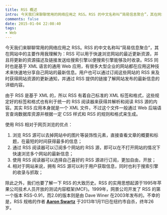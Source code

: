 ```yaml
---
title: RSS 概述
intro: 今天我们来聊聊常用的网络应用之 RSS。RSS 的中文名称叫“简易信息聚合”，其在网站中的主要作用我理解为：RSS 可以用于快速浏览网站的最近更新资源，并且将更新的资源描述及链接发送给搜索引擎以便搜索引擎能够及时收录。RSS 同时也是基于XML语言的通用 Web 应用，有很多大型企业的网站都在应用这种技术来快速的分享自己网站的最新信息。用户也可以通过订阅这些网站的 RSS 来及时获得网站资源的更新通知，并通过 RSS 提供的链接了解网站发布的最新信息的详细内容。
comments: false
date: 2015-01-04 22:08:40
tags:
- Web
---
```


今天我们来聊聊常用的网络应用之 RSS。RSS 的中文名称叫“简易信息聚合”，其在网站中的主要作用我理解为：RSS 可以用于快速浏览网站的最近更新资源，并且将更新的资源描述及链接发送给搜索引擎以便搜索引擎能够及时收录。RSS 同时也是基于 XML 语言的通用 Web 应用，有很多大型企业的网站都在应用这种技术来快速地分享自己网站的最新信息。用户也可以通过订阅这些网站的 RSS 来及时获得网站资源的更新通知，并通过 RSS 提供的链接了解网站发布的最新信息的详细内容。

由于 RSS 是基于 XML 的，所以 RSS 有着自己标准的 XML 标签和格式，这些规定好的标签和格式也有利于统一的 RSS 阅读器来获得并解析和阅读 RSS 源的内容。其实 RSS 应用本身就是一个 XML 文件，不过这个文件一般通过 Web 后端语言查询数据库资源并根据一定 CSS 样式和 RSS 的规则和格式来生成。

使用 RSS 相对于网页浏览的优点：

1. 浏览 RSS 源可以去掉网站中的图片等装饰性元素，直接查看文章的概要和标题，在最短的时间获得最多的信息；
2. 通过 RSS 阅读器可以订阅多个网站的 RSS 源，即可以在不打开网站的情况下快速浏览多个网站的最新信息；
3. 使用 RSS 阅读器可以选择自己喜好的 RSS 源进行订阅，更加自由，开放；
4. 相对于网站来说，拥有 RSS 源可以利于用户获取信息，同时也利于搜索引擎的收录与抓取；

除此之外，我们也要了解一下 RSS 的大致历史。RSS 的实用思想起源于1995年苹果公司技术人员开放的测试内容框架(MCF)。1999年，网景公司开发了 RSS 的第一个版本 RSS-0.91，而2.0的版本则是由 Dave Winer 在2003年发布的。不幸的是，RSS 规格的作者 **[Aaron Swartz](http://baike.baidu.com/view/7854319.htm)** 于2013年1月11日在纽约市自杀，终年26岁。
